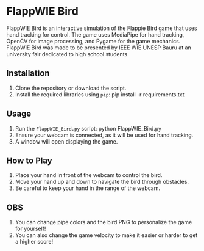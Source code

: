 # FlappWIE Bird

FlappWIE Bird is an interactive simulation of the Flappie Bird game that uses hand tracking for control. 
The game uses MediaPipe for hand tracking, OpenCV for image processing, and Pygame for the game mechanics.
FlappWIE Bird was made to be presented by IEEE WIE UNESP Bauru at an university fair dedicated to high school students.

## Installation

1. Clone the repository or download the script.
2. Install the required libraries using `pip`:
    pip install -r requirements.txt

## Usage

1. Run the `FlappWIE_Bird.py` script:
    python FlappWIE_Bird.py
2. Ensure your webcam is connected, as it will be used for hand tracking.
3. A window will open displaying the game.

## How to Play

1. Place your hand in front of the webcam to control the bird.
2. Move your hand up and down to navigate the bird through obstacles.
3. Be careful to keep your hand in the range of the webcam.

## OBS

1. You can change pipe colors and the bird PNG to personalize the game for yourself!
2. You can also change the game velocity to make it easier or harder to get a higher score!